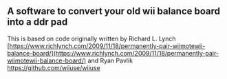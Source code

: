 ## A software to convert your old wii balance board into a ddr pad

This is based on code originally written by Richard L. Lynch [https://www.richlynch.com/2009/11/18/permanently-pair-wiimotewii-balance-board/](https://www.richlynch.com/2009/11/18/permanently-pair-wiimotewii-balance-board/) and Ryan Pavlik https://github.com/wiiuse/wiiuse
